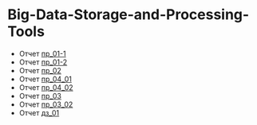 # Big-Data-Storage-and-Processing-Tools
- Отчет [пр_01-1](https://github.com/SofiaNikolaeva-adey-201/Big-Data-Storage-and-Processing-Tools/blob/main/BDSAPT_pr_1_01_NikolaevaSG.pdf)
- Отчет [пр_01-2](https://github.com/SofiaNikolaeva-adey-201/Big-Data-Storage-and-Processing-Tools/blob/main/BDSAPT_pr_1_02_NikolaevaSG.pdf)
- Отчет [пр_02](https://github.com/SofiaNikolaeva-adey-201/Big-Data-Storage-and-Processing-Tools/blob/main/BDSAPT_pr_02_NikolaevaSG.pdf)
- Отчет [пр_04_01](https://github.com/SofiaNikolaeva-adey-201/Big-Data-Storage-and-Processing-Tools/blob/main/BDSAPT_pr_4_01_NikolaevaSG.ipynb)
- Отчет [пр_04_02](https://github.com/SofiaNikolaeva-adey-201/Big-Data-Storage-and-Processing-Tools/blob/main/BDSAPT_pr_04_02_NikolaevaSG.ipynb)
- Отчет [пр_03](https://github.com/SofiaNikolaeva-adey-201/Big-Data-Storage-and-Processing-Tools/blob/main/BDSAPT_pr_03_NikolaevaSG.pdf)
- Отчет [пр_03_02](https://github.com/SofiaNikolaeva-adey-201/Big-Data-Storage-and-Processing-Tools/blob/main/BDSAPT_pr_03_02_NikolaevaSG.pdf)
- Отчет [дз_01](https://github.com/SofiaNikolaeva-adey-201/Big-Data-Storage-and-Processing-Tools/blob/main/BDSAPT_homework_1_NikolaevaSG.pdf)

